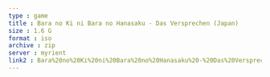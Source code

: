 ```yaml
---
type : game
title : Bara no Ki ni Bara no Hanasaku - Das Versprechen (Japan)
size : 1.6 G
format : iso
archive : zip
server : myrient
link2 : Bara%20no%20Ki%20ni%20Bara%20no%20Hanasaku%20-%20Das%20Versprechen%20%28Japan%29
---
```

